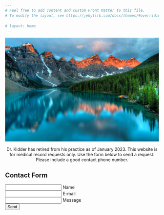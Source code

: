 ```yaml
---
# Feel free to add content and custom Front Matter to this file.
# To modify the layout, see https://jekyllrb.com/docs/themes/#overriding-theme-defaults

# layout: home
---
```


![serene mountain lake](assets/mountain_lake.jpg)

<center>Dr. Kidder has retired from his practice as of January 2023. This website is for medical record requests only. Use the form below to send a request. Please include a good contact phone number.</center>

 

  <section class="get-in-touch">
   <h1 class="title">Contact Form</h1>
   <form class="contact-form row" action="mailto:{{ site.email }}" method="get" enctype="text/plain">
      <div class="form-field col x-50">
         <input id="name" class="input-text js-input" type="text" required>
         <label class="label" for="name">Name</label>
      </div>
      <div class="form-field col x-50">
         <input id="email" class="input-text js-input" type="email" required>
         <label class="label" for="email">E-mail</label>
      </div>
      <div class="form-field col x-100">
         <input id="message" class="input-text js-input" type="text" required>
         <label class="label" for="message">Message</label>
      </div>
      <div class="form-field col x-100 align-center">
         <input class="submit-btn" type="submit" value="Send">
      </div>
   </form>
</section>

<script type="text/javascript" src="assets/js/jquery.min.js" ></script>
<script type="text/javascript" src="assets/js/custom.js"></script>
